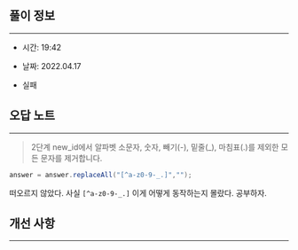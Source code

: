 ## 풀이 정보

---

- 시간: 19:42

- 날짜: 2022.04.17

- 실패

## 오답 노트

---

> 2단계 new_id에서 알파벳 소문자, 숫자, 빼기(-), 밑줄(_), 마침표(.)를 제외한 모든 문자를 제거합니다.

```java
answer = answer.replaceAll("[^a-z0-9-_.]","");
```
떠오르지 않았다. 사실 `[^a-z0-9-_.]` 이게 어떻게 동작하는지 몰랐다. 공부하자.

## 개선 사항

---




